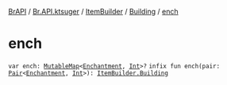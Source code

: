 [BrAPI](../../../index.md) / [Br.API.ktsuger](../../index.md) / [ItemBuilder](../index.md) / [Building](index.md) / [ench](./ench.md)

# ench

`var ench: `[`MutableMap`](https://kotlinlang.org/api/latest/jvm/stdlib/kotlin.collections/-mutable-map/index.html)`<`[`Enchantment`](https://hub.spigotmc.org/javadocs/spigot/org/bukkit/enchantments/Enchantment.html)`, `[`Int`](https://kotlinlang.org/api/latest/jvm/stdlib/kotlin/-int/index.html)`>?`
`infix fun ench(pair: `[`Pair`](https://kotlinlang.org/api/latest/jvm/stdlib/kotlin/-pair/index.html)`<`[`Enchantment`](https://hub.spigotmc.org/javadocs/spigot/org/bukkit/enchantments/Enchantment.html)`, `[`Int`](https://kotlinlang.org/api/latest/jvm/stdlib/kotlin/-int/index.html)`>): `[`ItemBuilder.Building`](index.md)